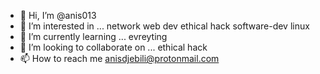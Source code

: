 - 👋 Hi, I’m @anis013
- 👀 I’m interested in ... network web dev ethical hack software-dev linux 
- 🌱 I’m currently learning ... evreyting 
- 💞️ I’m looking to collaborate on ... ethical hack
- 📫 How to reach me anisdjebili@protonmail.com

<!---
anis013/anis013 is a ✨ special ✨ repository because its `README.md` (this file) appears on your GitHub profile.
You can click the Preview link to take a look at your changes.
--->
